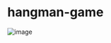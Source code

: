# hangman-game

![image](https://github.com/mutieta/hangman-game/assets/130217943/8b926f96-5212-414f-bcda-341a3ccdc654)
